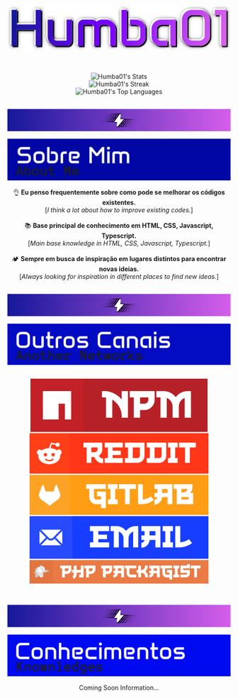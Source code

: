 <div align="center">
  
  ![humba01-github-profile-nickname](./assets/Humba01.svg)

  <br><br> 
  ![Humba01's Stats](https://github-readme-stats.vercel.app/api?username=Humba01&theme=radical&show_icons=true&hide_border=false&count_private=true)<br>
  ![Humba01's Streak](https://github-readme-streak-stats.herokuapp.com/?user=Humba01&theme=radical&hide_border=false)<br>
  ![Humba01's Top Languages](https://github-readme-stats.vercel.app/api/top-langs/?username=Humba01&theme=radical&show_icons=true&hide_border=false&layout=compact)

  <br> ![section_model](./assets/humba01-readme-divisor.svg) <br>

   ![Sobre Mim](./assets/sobre-mim-card-header.svg)
  
  👌 **Eu penso frequentemente sobre como pode se melhorar os códigos existentes.** <br> [_I think a lot about how to improve existing codes._] <br><br>
  📚 **Base principal de conhecimento em HTML, CSS, Javascript, Typescript.** <br> [_Main base knowledge in HTML, CSS, Javascript, Typescript._] <br><br>
  🏕️ **Sempre em busca de inspiração em lugares distintos para encontrar novas ideias.** <br> [_Always looking for inspiration in different places to find new ideas._]
  
  <br> ![section_model](./assets/humba01-readme-divisor.svg) <br>
  
  ![Outros Canais](./assets/outros-canais-card-header.svg)

  <div style="display: flex; justify-content: space-between; width: 80%;">
    
  [![npm_link](./assets/npm_link_2025.svg)](https://www.npmjs.com/~humba01) 
  [![reddit_link](./assets/reddit_link_2025.svg)](https://www.reddit.com/user/Humba01Dev) 
  [![gitlab_link](./assets/gitlab_link_2025.svg)](https://gitlab.com/Humba01) 
  [![email_link](./assets/email_link_2025.svg)](mailto:development@humbanew.com.br) 
  [![php_packagist_link](./assets/php_packagist_link_2025.svg)](https://packagist.org/users/Humba01)

  </div>

  <br> ![section_model](./assets/humba01-readme-divisor.svg) <br>

  ![Conhecimentos](./assets/conhecimentos-card-header.svg)

  Coming Soon Information...


</div><br>

